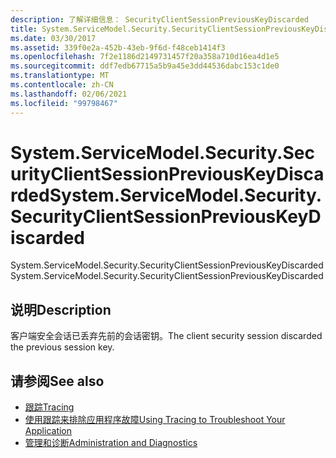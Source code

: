 ```yaml
---
description: 了解详细信息： SecurityClientSessionPreviousKeyDiscarded
title: System.ServiceModel.Security.SecurityClientSessionPreviousKeyDiscarded
ms.date: 03/30/2017
ms.assetid: 339f0e2a-452b-43eb-9f6d-f48ceb1414f3
ms.openlocfilehash: 7f2e1186d2149731457f20a358a710d16ea4d1e5
ms.sourcegitcommit: ddf7edb67715a5b9a45e3dd44536dabc153c1de0
ms.translationtype: MT
ms.contentlocale: zh-CN
ms.lasthandoff: 02/06/2021
ms.locfileid: "99798467"
---
```

# <a name="systemservicemodelsecuritysecurityclientsessionpreviouskeydiscarded"></a><span data-ttu-id="f70c1-103">System.ServiceModel.Security.SecurityClientSessionPreviousKeyDiscarded</span><span class="sxs-lookup"><span data-stu-id="f70c1-103">System.ServiceModel.Security.SecurityClientSessionPreviousKeyDiscarded</span></span>

<span data-ttu-id="f70c1-104">System.ServiceModel.Security.SecurityClientSessionPreviousKeyDiscarded</span><span class="sxs-lookup"><span data-stu-id="f70c1-104">System.ServiceModel.Security.SecurityClientSessionPreviousKeyDiscarded</span></span>  
  
## <a name="description"></a><span data-ttu-id="f70c1-105">说明</span><span class="sxs-lookup"><span data-stu-id="f70c1-105">Description</span></span>  

 <span data-ttu-id="f70c1-106">客户端安全会话已丢弃先前的会话密钥。</span><span class="sxs-lookup"><span data-stu-id="f70c1-106">The client security session discarded the previous session key.</span></span>  
  
## <a name="see-also"></a><span data-ttu-id="f70c1-107">请参阅</span><span class="sxs-lookup"><span data-stu-id="f70c1-107">See also</span></span>

- [<span data-ttu-id="f70c1-108">跟踪</span><span class="sxs-lookup"><span data-stu-id="f70c1-108">Tracing</span></span>](index.md)
- [<span data-ttu-id="f70c1-109">使用跟踪来排除应用程序故障</span><span class="sxs-lookup"><span data-stu-id="f70c1-109">Using Tracing to Troubleshoot Your Application</span></span>](using-tracing-to-troubleshoot-your-application.md)
- [<span data-ttu-id="f70c1-110">管理和诊断</span><span class="sxs-lookup"><span data-stu-id="f70c1-110">Administration and Diagnostics</span></span>](../index.md)
